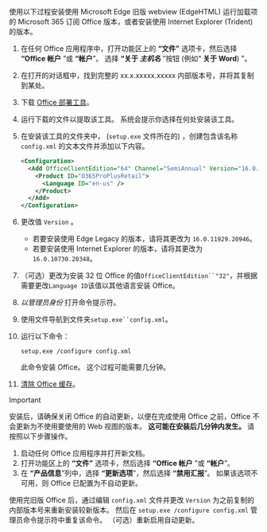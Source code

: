 使用以下过程安装使用 Microsoft Edge 旧版 webview (EdgeHTML) 运行加载项的 Microsoft 365 订阅 Office 版本，或者安装使用 Internet Explorer (Trident) 的版本。

1. 在任何 Office 应用程序中，打开功能区上的 **“文件”** 选项卡，然后选择 **“Office 帐户** ”或 **“帐户**”。 选择 **“关于 _主机名_** ”按钮 (例如“ **关于 Word**) ”。
1. 在打开的对话框中，找到完整的 xx.x.xxxxx.xxxxx 内部版本号，并将其复制到某处。
1. 下载 [Office 部署工具](https://www.microsoft.com/download/details.aspx?id=49117)。
1. 运行下载的文件以提取该工具。 系统会提示你选择在何处安装该工具。
1. 在安装该工具的文件夹中， (`setup.exe` 文件所在的) ，创建包含该名称 `config.xml` 的文本文件并添加以下内容。

    ```xml
    <Configuration>
      <Add OfficeClientEdition="64" Channel="SemiAnnual" Version="16.0.xxxxx.xxxxx">
        <Product ID="O365ProPlusRetail">
          <Language ID="en-us" />
        </Product>
      </Add>
    </Configuration>
    ```

1. 更改值 `Version` 。

    - 若要安装使用 Edge Legacy 的版本，请将其更改为 `16.0.11929.20946`。
    - 若要安装使用 Internet Explorer 的版本，请将其更改为 `16.0.10730.20348`。

1. （可选）更改为安装 32 位 Office 的值`OfficeClientEdition``"32"`，并根据需要更改`Language ID`该值以其他语言安装 Office。
1. *以管理员身份* 打开命令提示符。
1. 使用文件导航到文件夹`setup.exe``config.xml`。
1. 运行以下命令：

    ```command&nbsp;line
    setup.exe /configure config.xml
    ```

    此命令安装 Office。 这个过程可能需要几分钟。

1. [清除 Office 缓存](../testing/clear-cache.md)。

> [!IMPORTANT]
> 安装后，请确保关闭 Office 的自动更新，以便在完成使用 Office 之前，Office 不会更新为不使用要使用的 Web 视图的版本。 **这可能在安装后几分钟内发生。** 请按照以下步骤操作。
>
> 1. 启动任何 Office 应用程序并打开新文档。
> 1. 打开功能区上的 **“文件”** 选项卡，然后选择 **“Office 帐户** ”或 **“帐户**”。
> 1. 在 **“产品信息**”列中，选择 **“更新选项**”，然后选择 **“禁用汇报**”。 如果该选项不可用，则 Office 已配置为不自动更新。

使用完旧版 Office 后，通过编辑 `config.xml` 文件并更改 `Version` 为之前复制的内部版本号来重新安装较新版本。 然后在 `setup.exe /configure config.xml` 管理员命令提示符中重复该命令。 （可选）重新启用自动更新。
